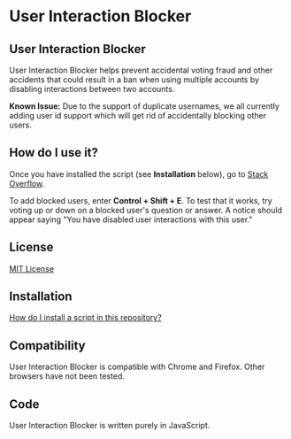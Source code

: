 # User Interaction Blocker

## User Interaction Blocker

User Interaction Blocker helps prevent accidental voting fraud and other accidents that could result in a ban when using multiple accounts by disabling interactions between two accounts.

**Known Issue:** Due to the support of duplicate usernames, we all currently adding user id support which will get rid of accidentally blocking other users.

## How do I use it?

Once you have installed the script (see **Installation** below), go to [Stack Overflow](https://www.stackoverflow.com).

To add blocked users, enter **Control + Shift + E**. To test that it works, try voting up or down on a blocked user's question or answer. A notice should appear saying "You have disabled user interactions with this user."

## License

[MIT License](https://github.com/SpectricSO/stack-scripts/blob/main/LICENSE)

## Installation

[How do I install a script in this repository?](https://github.com/SpectricSO/stack-scripts/blob/main/how-to-install.md)

## Compatibility

User Interaction Blocker is compatible with Chrome and Firefox. Other browsers have not been tested.

## Code

User Interaction Blocker is written purely in JavaScript.
